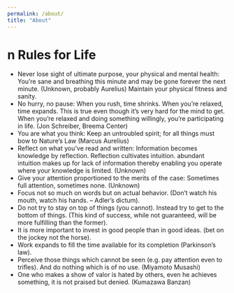 ```yaml
---
permalink: /about/
title: "About"
---
```


# n Rules for Life

- Never lose sight of ultimate purpose, your physical and mental health: You’re sane and breathing this minute and may be gone forever the next minute. (Unknown, probably Aurelius) Maintain your physical fitness and sanity.
- No hurry, no pause: When you rush, time shrinks. When you’re relaxed, time expands. This is true even though it’s very hard for the mind to get. When you’re relaxed and doing something willingly, you’re participating in life. (Jon Schreiber, Breema Center)
- You are what you think: Keep an untroubled spirit; for all things must bow to Nature’s Law (Marcus Aurelius)
- Reflect on what you’ve read and written: Information becomes knowledge by reflection. Reflection cultivates intuition. abundant intuition makes up for lack of information thereby enabling you operate where your knowledge is limited. (Unknown)
- Give your attention proportioned to the merits of the case: Sometimes full attention, sometimes none. (Unknown)
- Focus not so much on words but on actual behavior. (Don’t watch his mouth, watch his hands. – Adler’s dictum).
- Do not try to stay on top of things (you cannot). Instead try to get to the bottom of things. (This kind of success, while not guaranteed, will be more fulfilling than the former).
- It is more important to invest in good people than in good ideas. (bet on the jockey not the horse).
- Work expands to fill the time available for its completion (Parkinson’s law).
- Perceive those things which cannot be seen (e.g. pay attention even to trifles). And do nothing which is of no use. (Miyamoto Musashi)
- One who makes a show of valor is hated by others, even he achieves something, it is not praised but denied. (Kumazawa Banzan)
